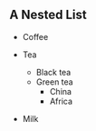 
## A Nested List

 * Coffee
 * Tea     
     * Black tea
     * Green tea     
         * China
         * Africa
        
    
 * Milk
